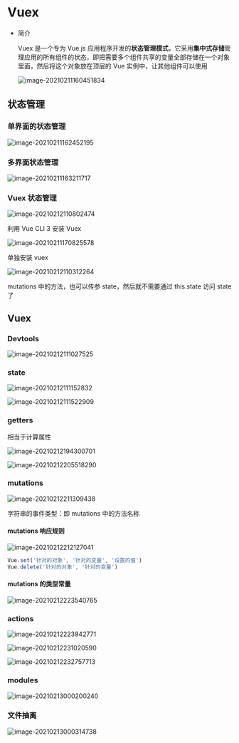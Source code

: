 # Vuex

- 简介

  Vuex 是一个专为 Vue.js 应用程序开发的**状态管理模式**，它采用**集中式存储**管理应用的所有组件的状态，即把需要多个组件共享的变量全部存储在一个对象里面，然后将这个对象放在顶层的 Vue 实例中，让其他组件可以使用

  ![image-20210211160451834](https://gitee.com/twilight_h_1184651848/pic-go-img/raw/master/前端/vue/20210211160453.png)

## 状态管理

### 单界面的状态管理

![image-20210211162452195](https://gitee.com/twilight_h_1184651848/pic-go-img/raw/master/前端/vue/20210211162453.png)

### 多界面状态管理

![image-20210211163211717](https://gitee.com/twilight_h_1184651848/pic-go-img/raw/master/前端/vue/20210211163213.png)

### Vuex 状态管理

![image-20210212110802474](https://gitee.com/twilight_h_1184651848/pic-go-img/raw/master/前端/vue/20210212110803.png)

利用 Vue CLI 3 安装 Vuex

![image-20210211170825578](https://gitee.com/twilight_h_1184651848/pic-go-img/raw/master/前端/vue/20210211170828.png)

单独安装 vuex

![image-20210212110312264](https://gitee.com/twilight_h_1184651848/pic-go-img/raw/master/前端/vue/20210212110344.png)

mutations 中的方法，也可以传参 state，然后就不需要通过 this.state 访问 state 了

## Vuex

### Devtools

![image-20210212111027525](https://gitee.com/twilight_h_1184651848/pic-go-img/raw/master/前端/vue/20210212111029.png)

### state

![image-20210212111152832](https://gitee.com/twilight_h_1184651848/pic-go-img/raw/master/前端/vue/20210212111154.png)

![image-20210212111522909](https://gitee.com/twilight_h_1184651848/pic-go-img/raw/master/前端/vue/20210212111524.png)

### getters

相当于计算属性

![image-20210212194300701](https://gitee.com/twilight_h_1184651848/pic-go-img/raw/master/前端/vue/20210212194302.png)

![image-20210212205518290](https://gitee.com/twilight_h_1184651848/pic-go-img/raw/master/前端/vue/20210212205519.png)

### mutations

![image-20210212211309438](https://gitee.com/twilight_h_1184651848/pic-go-img/raw/master/前端/vue/20210212211310.png)

字符串的事件类型：即 mutations 中的方法名称

#### mutations 响应规则

![image-20210212212127041](https://gitee.com/twilight_h_1184651848/pic-go-img/raw/master/前端/vue/20210212212129.png)

```js
Vue.set('针对的对象', '针对的变量', '设置的值')
Vue.delete('针对的对象', '针对的变量')
```

#### mutations 的类型常量

![image-20210212223540765](https://gitee.com/twilight_h_1184651848/pic-go-img/raw/master/前端/vue/20210212223542.png)

### actions

![image-20210212223942771](https://gitee.com/twilight_h_1184651848/pic-go-img/raw/master/前端/vue/20210212223944.png)

![image-20210212231020590](https://gitee.com/twilight_h_1184651848/pic-go-img/raw/master/前端/vue/20210212231022.png)

![image-20210212232757713](https://gitee.com/twilight_h_1184651848/pic-go-img/raw/master/前端/vue/20210212232759.png)

### modules

![image-20210213000200240](https://gitee.com/twilight_h_1184651848/pic-go-img/raw/master/前端/vue/20210213000202.png)

### 文件抽离

![image-20210213000314738](https://gitee.com/twilight_h_1184651848/pic-go-img/raw/master/前端/vue/20210213000316.png)